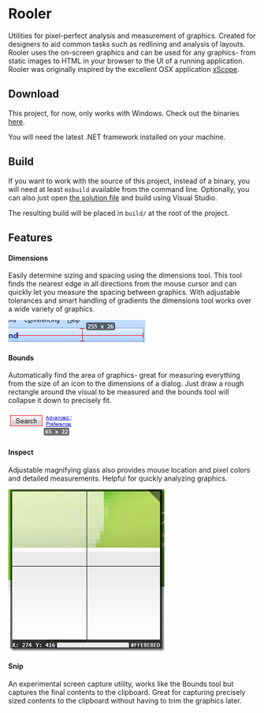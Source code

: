 # Rooler
Utilities for pixel-perfect analysis and measurement of graphics. Created for designers to aid common tasks such as redlining and analysis of layouts. Rooler uses the on-screen graphics and can be used for any graphics- from static images to HTML in your browser to the UI of a running application. Rooler was originally inspired by the excellent OSX application [xScope](http://xscopeapp.com/).

## Download

This project, for now, only works with Windows. Check out the binaries [here](https://github.com/peteblois/rooler/releases).

You will need the latest .NET framework installed on your machine.

## Build

If you want to work with the source of this project, instead of a binary, you will need at least `msbuild` available from the command line. Optionally, you can also just open [the solution file](./src/Rooler.sln) and build using Visual Studio.

The resulting build will be placed in `build/` at the root of the project.

## Features

#### Dimensions

Easily determine sizing and spacing using the dimensions tool. This tool finds the nearest edge in all directions from the mouse cursor and can quickly let you measure the spacing between graphics. With adjustable tolerances and smart handling of gradients the dimensions tool works over a wide variety of graphics.

![Dimensions](docs/imgs/dimensions.png)

#### Bounds

Automatically find the area of graphics- great for measuring everything from the size of an icon to the dimensions of a dialog. Just draw a rough rectangle around the visual to be measured and the bounds tool will collapse it down to precisely fit.

![Bounds](docs/imgs/bounds.png)

#### Inspect

Adjustable magnifying glass also provides mouse location and pixel colors and detailed measurements. Helpful for quickly analyzing graphics.

![Inspect](docs/imgs/magnifier.png)

#### Snip

An experimental screen capture utility, works like the Bounds tool but captures the final contents to the clipboard. Great for capturing precisely sized contents to the clipboard without having to trim the graphics later.

